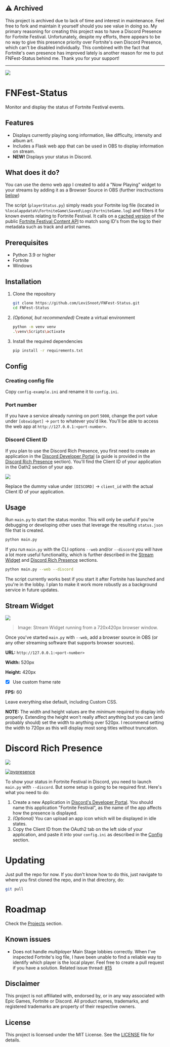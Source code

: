 ## ⚠️ Archived

This project is archived due to lack of time and interest in maintenance. Feel free to fork and maintain it yourself should you see value in doing so.
My primary reasoning for creating this project was to have a Discord Presence for Fortnite Festival. Unfortunately, despite my efforts, there appears to be no way to give this presence priority over Fortnite's own Discord Presence, which can't be disabled individually. This combined with the fact that Fortnite's own presence has improved lately is another reason for me to put FNFest-Status behind me. Thank you for your support!

---

![](assets/gh-banner.png)

# FNFest-Status
Monitor and display the status of Fortnite Festival events.

## Features
- Displays currently playing song information, like difficulty, intensity and album art.
- Includes a Flask web app that can be used in OBS to display information on stream.
- **NEW!** Displays your status in Discord.

## What does it do?
You can use the demo web app I created to add a "Now Playing" widget to your streams by adding it as a Browser Source in OBS (further insctructions [below](#stream-widget))

The script (`playerStatus.py`) simply reads your Fortnite log file (located in `%localappdata%\FortniteGame\Saved\Logs\FortniteGame.log`) and filters it for known events relating to Fortnite Festival. It calls on a [cached version](https://github.com/LeviSnoot/FNFest-Content-API) of the public [Fortnite Festival Content API](https://fortnitecontent-website-prod07.ol.epicgames.com/content/api/pages/fortnite-game/spark-tracks) to match song ID's from the log to their metadata such as track and artist names.

## Prerequisites
- Python 3.9 or higher
- Fortnite
- Windows

## Installation
1. Clone the repository
    ```sh
    git clone https://github.com/LeviSnoot/FNFest-Status.git
    cd FNFest-Status
    ```
2. *(Optional, but recommended)* Create a virtual environment
    ```sh
    python -m venv venv
    .\venv\Scripts\activate
    ```
3. Install the required dependencies
    ```sh
    pip install -r requirements.txt
    ```

## Config

### Creating config file
Copy `config-example.ini` and rename it to `config.ini`.

### Port number
If you have a service already running on port `5000`, change the port value under `[obswidget]` -> `port` to whatever you'd like. You'll be able to access the web app at `http://127.0.0.1:<port-number>`.

### Discord Client ID
If you plan to use the Discord Rich Presence, you first need to create an application in the [Discord Developer Portal](https://discord.com/developers/applications) (a guide is provided in the [Discord Rich Presence](#discord-rich-presence) section). You'll find the Client ID of your application in the Oath2 section of your app.

![](assets/client-id-example.png)

Replace the dummy value under `[DISCORD]` -> `client_id` with the actual Client ID of your application.

## Usage

Run `main.py` to start the status monitor. This will only be useful if you're debugging or developing other uses that leverage the resulting `status.json` file that is created.

```sh
python main.py 
```

If you run `main.py` with the CLI options `--web` and/or `--discord` you will have a lot more useful functionality, which is further described in the [Stream Widget](#stream-widget) and [Discord Rich Presence](#discord-rich-presence) sections.

```sh
python main.py --web --discord
```

The script currently works best if you start it after Fortnite has launched and you're in the lobby. I plan to make it work more robustly as a background service in future updates.

## Stream Widget

![](assets/stream-widget.png)
> Image: Stream Widget running from a 720x420px browser window.

Once you've started `main.py` with `--web`, add a browser source in OBS (or any other streaming software that supports browser sources).

**URL:** `http://127.0.0.1:<port-number>`

**Width:** 520px

**Height:** 420px

- [x] Use custom frame rate

**FPS:** 60

Leave everything else default, including Custom CSS. 

**NOTE:** The width and height values are the *minimum* required to display info properly. Extending the height won't really affect anything but you can (and probably should) set the width to anything over 520px. I recommend setting the width to 720px as this will display most song titles without truncation.

# Discord Rich Presence

![](assets/rpc-promo.png)

[![pypresence](https://img.shields.io/badge/using-pypresence-00bb88.svg?style=for-the-badge&logo=discord&logoWidth=20)](https://github.com/qwertyquerty/pypresence)

To show your status in Fortnite Festival in Discord, you need to launch `main.py` with `--discord`. But some setup is going to be required first. Here's what you need to do:

1. Create a new Application in [Discord's Developer Portal](https://discord.com/developers/applications). You should name this application "Fortnite Festival", as the name of the app affects how the presence is displayed.
2. *(Optional)* You can upload an app icon which will be displayed in idle states.
3. Copy the Client ID from the OAuth2 tab on the left side of your application, and paste it into your `config.ini` as described in the [Config](#config) section.

# Updating

Just pull the repo for now. If you don't know how to do this, just navigate to where you first cloned the repo, and in that directory, do:
```sh
git pull
```

# Roadmap

Check the [Projects](https://github.com/users/LeviSnoot/projects/1) section.

## Known issues
- Does not handle *multiplayer* Main Stage lobbies correctly. When I've inspected Fortnite's log file, I have been unable to find a reliable way to identify which player is the local player. Feel free to create a pull request if you have a solution. Related issue thread: [#15](https://github.com/LeviSnoot/FNFest-Status/issues/15)

## Disclaimer

This project is not affiliated with, endorsed by, or in any way associated with Epic Games, Fortnite or Discord. All product names, trademarks, and registered trademarks are property of their respective owners.

## License

This project is licensed under the MIT License. See the [LICENSE](LICENSE) file for details.
